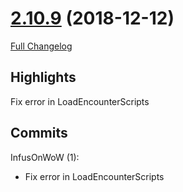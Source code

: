 # [2.10.9](https://github.com/WeakAuras/WeakAuras2/tree/2.10.9) (2018-12-12)

[Full Changelog](https://github.com/WeakAuras/WeakAuras2/compare/2.10.8...2.10.9)

## Highlights

 Fix error in LoadEncounterScripts 

## Commits

InfusOnWoW (1):

- Fix error in LoadEncounterScripts

